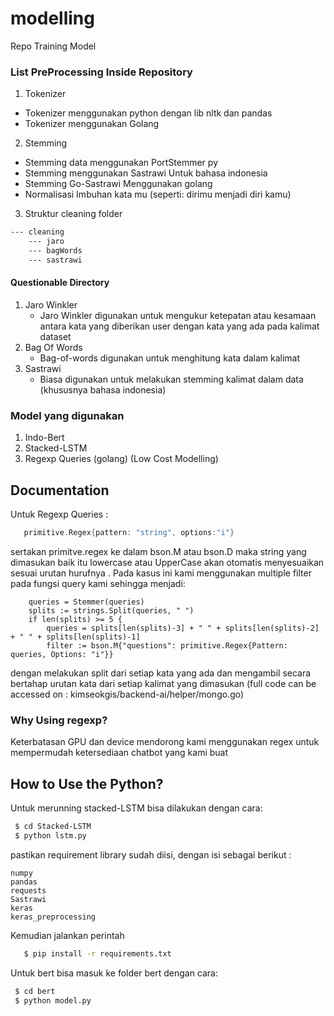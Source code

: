 # modelling
Repo Training Model


### List PreProcessing Inside Repository
1. Tokenizer
 - Tokenizer menggunakan python dengan lib nltk dan pandas
 - Tokenizer menggunakan Golang
2. Stemming
 - Stemming data menggunakan PortStemmer py
 - Stemming menggunakan Sastrawi Untuk bahasa indonesia
 - Stemming Go-Sastrawi Menggunakan golang
 - Normalisasi Imbuhan kata mu (seperti: dirimu menjadi diri kamu)

3. Struktur cleaning folder
```bash
--- cleaning
    --- jaro
    --- bagWords
    --- sastrawi
```

#### Questionable Directory
1. Jaro Winkler
   - Jaro Winkler digunakan untuk mengukur ketepatan atau kesamaan antara kata yang diberikan user dengan kata yang ada pada kalimat dataset
2. Bag Of Words
   - Bag-of-words digunakan untuk menghitung kata dalam kalimat
3. Sastrawi
   - Biasa digunakan untuk melakukan stemming kalimat dalam data (khususnya bahasa indonesia)

### Model yang digunakan
1. Indo-Bert
2. Stacked-LSTM
3. Regexp Queries (golang) (Low Cost Modelling)

## Documentation
Untuk Regexp Queries :
```Go
   primitive.Regex{pattern: "string", options:"i"}
```

sertakan primitve.regex ke dalam bson.M atau bson.D maka string yang dimasukan baik itu lowercase atau UpperCase akan otomatis menyesuaikan sesuai urutan hurufnya .
Pada kasus ini kami menggunakan multiple filter pada fungsi query kami sehingga menjadi:
```
	queries = Stemmer(queries)
	splits := strings.Split(queries, " ")
	if len(splits) >= 5 {
		queries = splits[len(splits)-3] + " " + splits[len(splits)-2] + " " + splits[len(splits)-1]
		filter := bson.M{"questions": primitive.Regex{Pattern: queries, Options: "i"}}
```
 dengan melakukan split dari setiap kata yang ada dan mengambil secara bertahap urutan kata dari setiap kalimat yang dimasukan (full code can be accessed on : kimseokgis/backend-ai/helper/mongo.go)
 
### Why Using regexp?
Keterbatasan GPU dan device mendorong kami menggunakan regex untuk mempermudah ketersediaan chatbot yang kami buat


## How to Use the Python?
Untuk merunning stacked-LSTM bisa dilakukan dengan cara:
```bash
 $ cd Stacked-LSTM
 $ python lstm.py
```
pastikan requirement library sudah diisi, dengan isi sebagai berikut :
```text
numpy
pandas
requests
Sastrawi
keras
keras_preprocessing
```
Kemudian jalankan perintah
```bash
   $ pip install -r requirements.txt
```

Untuk bert bisa masuk ke folder bert dengan cara:
```bash
 $ cd bert
 $ python model.py
```
